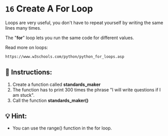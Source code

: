 # `16` Create A For Loop

Loops are very useful, you don't have to repeat yourself by writing the same lines many times.

The "**for**" loop lets you run the same code for different values.

Read more on loops:
```sh
https://www.w3schools.com/python/python_for_loops.asp
```

## 📝 Instructions:

1. Create a function called **standards_maker**
2. The function has to print 300 times the phrase "I will write questions if I am stuck".
3. Call the function **standards_maker()**

## 💡 Hint:

- You can use the range() function in the for loop.